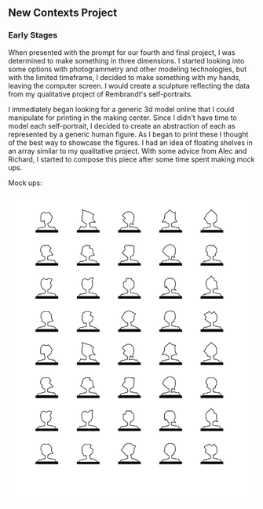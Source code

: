 ## New Contexts Project

### Early Stages

When presented with the prompt for our fourth and final project, I was determined to make something in three dimensions. I started looking into some options with photogrammetry and other modeling technologies, but with the limited timeframe, I decided to make something with my hands, leaving the computer screen. I would create a sculpture reflecting the data from my qualitative project of Rembrandt's self-portraits.

I immediately began looking for a generic 3d model online that I could manipulate for printing in the making center. Since I didn't have time to model each self-portrait, I decided to create an abstraction of each as represented by a generic human figure. As I began to print these I thought of the best way to showcase the figures. I had an idea of floating shelves in an array similar to my qualitative project. With some advice from Alec and Richard, I started to compose this piece after some time spent making mock ups.

Mock ups:

![alt_text](https://github.com/joutwater/Major-Studio-1/blob/master/FINAL/Rembrandt%20:%20Zelfportrets/Images/3D_MOCK_1A%402x.png)
